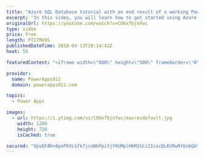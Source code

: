 ```yaml
---
title: "Azure SQL Database tutorial with an end result of a working PowerApps sql app"
excerpt: "In this video, you will learn how to get started using Azure SQL Databases. This video is focused on making sense to technical and non-technical users alike with a focus on getting you productive as quickly as possible.    If you are into PowerApps this is everything you need to know to go from building"
originalUrl: https://youtube.com/watch?v=CO6xfbjnYwc
type: video
price: Free
length: PT27M49S
publishedDateTime: 2018-04-13T20:14:42Z
heat: 56

featuredContent: "<iframe width=\"800\" height=\"500\" frameborder=\"0\" src=\"https://www.youtube.com/embed/CO6xfbjnYwc\" allow=\"accelerometer; autoplay; encrypted-media; gyroscope; picture-in-picture\" allowfullscreen></iframe>"

provider:
  name: PowerApps911
  domain: powerapps911.com

topics:
  - Power Apps

images:
  - url: https://i.ytimg.com/vi/CO6xfbjnYwc/maxresdefault.jpg
    width: 1280
    height: 720
    isCached: true

secured: "XpuQFAR+6peP6VLSfk7jcoNbPpiYjYKUMplH6M1GCc2IcocQLKVRw9YUobQUtnAcucWmJtqzHN4+t7Kx3jdHquhdzf5EeoM/6IJSNyYAfkBYlTQbcbrdirefqAxCPEIvUmYsBAoggcSDSYQowW6fXwDBv5Z3//klpIqEeNJaBoZGsL9f2uA4xgsASB048SWCLcNdGE4ldXvo19asfM2PKrAYshxv5voDmxFdv1HSOupJR5frq3saJp4BH3gpLLjbvzHvczR61SsOQ6iJX0u92702a5j2cToLaHQQQrxE6te27oti3AepJBtg2p//Qx5J+YdYoizdcR0dLG0LlifZboPcLhJE7630TMYansJEg3+LJdyUaYXliwwjXX5J47mkHpJxOC5RicxIQnVB6f+X4kx1s7+8339eiDOXR4c4VC0=;/TDrXCxnTkoPCkbTchCqwQ=="
---
```


